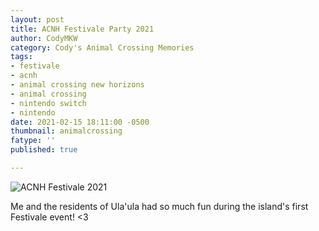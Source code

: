 ```yaml
---
layout: post
title: ACNH Festivale Party 2021
author: CodyMKW
category: Cody's Animal Crossing Memories
tags:
- festivale
- acnh
- animal crossing new horizons
- animal crossing
- nintendo switch
- nintendo
date: 2021-02-15 18:11:00 -0500
thumbnail: animalcrossing
fatype: ''
published: true

---
```

![ACNH Festivale 2021](https://pbs.twimg.com/media/EuS2GvWU4AEj_Al?format=jpg&name=large "EuS2GvWU4AEj_Al?format=jpg&name=large")

Me and the residents of Ula'ula had so much fun during the island's first Festivale event! <3